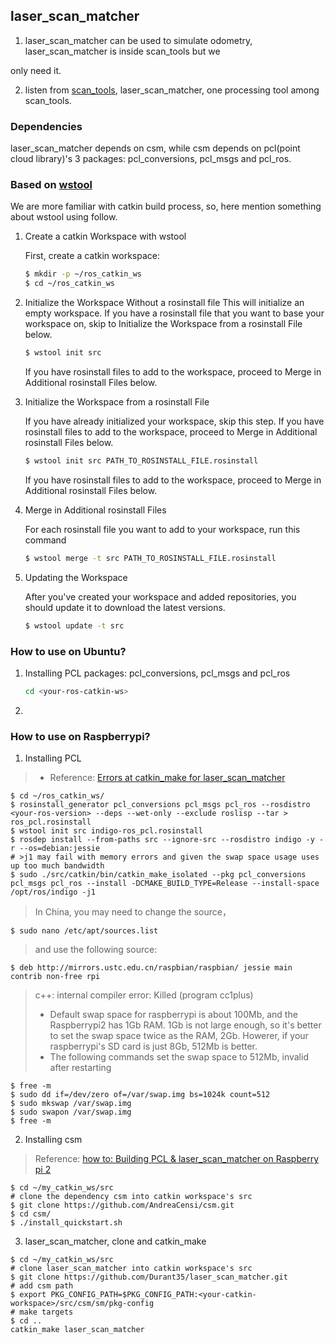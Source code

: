 ## laser_scan_matcher
1. laser_scan_matcher can be used to simulate odometry, laser_scan_matcher is inside scan_tools but we 

only need it.

2. listen from [scan_tools](https://github.com/ccny-ros-pkg/scan_tools), laser_scan_matcher, one processing tool among scan_tools.



### Dependencies

laser_scan_matcher depends on csm, while csm depends on pcl(point cloud library)'s 3 packages: pcl_conversions, pcl_msgs and pcl_ros.

### Based on [wstool](http://wiki.ros.org/wstool)

We are more familiar with catkin build process, so, here mention something about wstool using follow.

1. Create a catkin Workspace with wstool

   First, create a catkin workspace:
   ```sh
   $ mkdir -p ~/ros_catkin_ws
   $ cd ~/ros_catkin_ws
   ```

2. Initialize the Workspace Without a rosinstall file
   This will initialize an empty workspace. If you have a rosinstall file that you want to base your workspace on, skip to Initialize the Workspace from a rosinstall File below.

   ```sh
   $ wstool init src
   ```

    If you have rosinstall files to add to the workspace, proceed to Merge in Additional rosinstall Files below.

3. Initialize the Workspace from a rosinstall File

   If you have already initialized your workspace, skip this step. If you have rosinstall files to add to the workspace, proceed to Merge in Additional rosinstall Files below.

   ```sh
   $ wstool init src PATH_TO_ROSINSTALL_FILE.rosinstall
   ```

   If you have rosinstall files to add to the workspace, proceed to Merge in Additional rosinstall Files below.

4. Merge in Additional rosinstall Files

   For each rosinstall file you want to add to your workspace, run this command

   ```sh
   $ wstool merge -t src PATH_TO_ROSINSTALL_FILE.rosinstall
   ```

5. Updating the Workspace

   After you've created your workspace and added repositories, you should update it to download the latest versions.

   ```sh
   $ wstool update -t src
   ```

### How to use on Ubuntu?


1. Installing PCL packages: pcl_conversions, pcl_msgs and pcl_ros

   ```sh
   cd <your-ros-catkin-ws>
   ```

2. ​



### How to use on Raspberrypi?

1. Installing PCL

> - Reference: [Errors at catkin_make for laser_scan_matcher](http://answers.ros.org/question/197658/errors-at-catkin_make-for-laser_scan_matcher/)
```shell
$ cd ~/ros_catkin_ws/
$ rosinstall_generator pcl_conversions pcl_msgs pcl_ros --rosdistro <your-ros-version> --deps --wet-only --exclude roslisp --tar > ros_pcl.rosinstall
$ wstool init src indigo-ros_pcl.rosinstall
$ rosdep install --from-paths src --ignore-src --rosdistro indigo -y -r --os=debian:jessie
# >j1 may fail with memory errors and given the swap space usage uses up too much bandwidth
$ sudo ./src/catkin/bin/catkin_make_isolated --pkg pcl_conversions pcl_msgs pcl_ros --install -DCMAKE_BUILD_TYPE=Release --install-space /opt/ros/indigo -j1
```
> In China, you may need to change the source，
```shell
$ sudo nano /etc/apt/sources.list
```
> and use the following source:
```shell
$ deb http://mirrors.ustc.edu.cn/raspbian/raspbian/ jessie main contrib non-free rpi
```
> c++: internal compiler error: Killed (program cc1plus)
> - Default swap space for raspberrypi is about 100Mb, and the Raspberrypi2 has 1Gb RAM. 1Gb is not large enough, so it's better to set the swap space twice as the RAM, 2Gb. Howerer, if your raspberrypi's SD card is just 8Gb, 512Mb is better.
> - The following commands set the swap space to 512Mb, invalid after restarting
```shell
$ free -m
$ sudo dd if=/dev/zero of=/var/swap.img bs=1024k count=512
$ sudo mkswap /var/swap.img
$ sudo swapon /var/swap.img
$ free -m
```

2. Installing csm

> Reference: [how to: Building PCL & laser_scan_matcher on Raspberry pi 2](http://answers.ros.org/question/229788/how-to-building-pcl-laser_scan_matcher-on-raspberry-pi-2/)

```shell
$ cd ~/my_catkin_ws/src
# clone the dependency csm into catkin workspace's src
$ git clone https://github.com/AndreaCensi/csm.git
$ cd csm/
$ ./install_quickstart.sh
```

3. laser_scan_matcher, clone and catkin_make

```shell
$ cd ~/my_catkin_ws/src
# clone laser_scan_matcher into catkin workspace's src
$ git clone https://github.com/Durant35/laser_scan_matcher.git
# add csm path
$ export PKG_CONFIG_PATH=$PKG_CONFIG_PATH:<your-catkin-workspace>/src/csm/sm/pkg-config
# make targets
$ cd ..
catkin_make laser_scan_matcher
```
